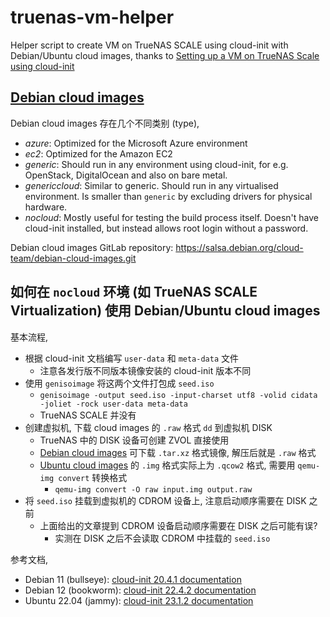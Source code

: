 
# truenas-vm-helper

Helper script to create VM on TrueNAS SCALE using cloud-init with Debian/Ubuntu cloud images,
thanks to [Setting up a VM on TrueNAS Scale using cloud-init](https://blog.robertorosario.com/setting-up-a-vm-on-truenas-scale-using-cloud-init/)

## [Debian cloud images](https://cloud.debian.org/images/cloud/)

Debian cloud images 存在几个不同类别 (type),

- _azure_: Optimized for the Microsoft Azure environment
- _ec2_: Optimized for the Amazon EC2
- _generic_: Should run in any environment using cloud-init, for e.g. OpenStack, DigitalOcean and also on bare metal.
- _genericcloud_: Similar to generic. Should run in any virtualised environment. Is smaller than `generic` by excluding drivers for physical hardware.
- _nocloud_: Mostly useful for testing the build process itself. Doesn't have cloud-init installed, but instead allows root login without a password.

Debian cloud images GitLab repository: https://salsa.debian.org/cloud-team/debian-cloud-images.git

## 如何在 `nocloud` 环境 (如 TrueNAS SCALE Virtualization) 使用 Debian/Ubuntu cloud images

基本流程,

* 根据 cloud-init 文档编写 `user-data` 和 `meta-data` 文件
    * 注意各发行版不同版本镜像安装的 cloud-init 版本不同
* 使用 `genisoimage` 将这两个文件打包成 `seed.iso`
    * `genisoimage -output seed.iso -input-charset utf8 -volid cidata -joliet -rock user-data meta-data`
    * TrueNAS SCALE 并没有
* 创建虚拟机, 下载 cloud images 的 `.raw` 格式 `dd` 到虚拟机 DISK
    * TrueNAS 中的 DISK 设备可创建 ZVOL 直接使用
    * [Debian cloud images](https://cloud.debian.org/images/cloud/) 可下载 `.tar.xz` 格式镜像, 解压后就是 `.raw` 格式
    * [Ubuntu cloud images]((https://cloud-images.ubuntu.com/)) 的 `.img` 格式实际上为 `.qcow2` 格式, 需要用 `qemu-img convert` 转换格式
        * `qemu-img convert -O raw input.img output.raw`
* 将 `seed.iso` 挂载到虚拟机的 CDROM 设备上, 注意启动顺序需要在 DISK 之前
    * 上面给出的文章提到 CDROM 设备启动顺序需要在 DISK 之后可能有误?
        * 实测在 DISK 之后不会读取 CDROM 中挂载的 `seed.iso`

参考文档,

* Debian 11 (bullseye): [cloud-init 20.4.1 documentation](https://cloudinit.readthedocs.io/en/20.4.1/)
* Debian 12 (bookworm): [cloud-init 22.4.2 documentation](https://cloudinit.readthedocs.io/en/22.4.2/index.html)
* Ubuntu 22.04 (jammy): [cloud-init 23.1.2 documentation](https://cloudinit.readthedocs.io/en/23.1.2/reference/modules.html)
